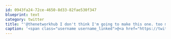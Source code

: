 ```yaml
---
id: 0943fa24-72ce-4650-8d33-82fae530f347
blueprint: text
category: twitter
title: "'@thenetworkhub I don't think I'm going to make this one. too much on the go around here.!"
caption: '<span class="username username_linked">@<a href="https://twitter.com/thenetworkhub" title="The Network Hub">thenetworkhub</a></span> I don''t think I''m going to make this one. too much on the go around here.!'
---
```

